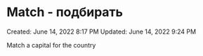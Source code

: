 # Match - подбирать

Created: June 14, 2022 8:17 PM
Updated: June 14, 2022 9:24 PM

Match a capital for the country